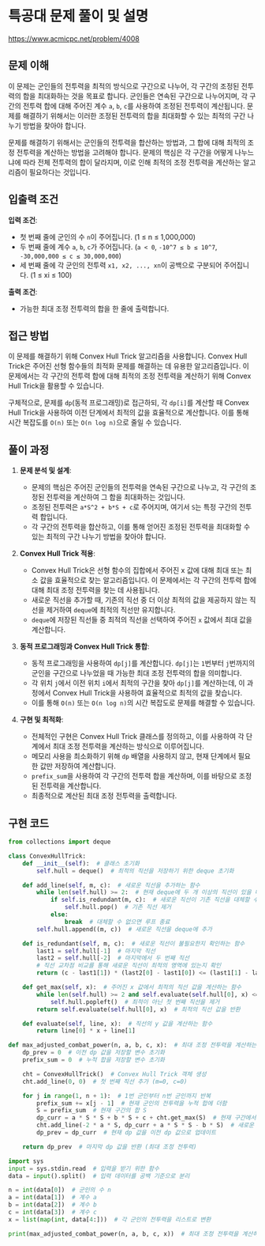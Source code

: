 # 특공대 문제 풀이 및 설명

https://www.acmicpc.net/problem/4008

## 문제 이해

이 문제는 군인들의 전투력을 최적의 방식으로 구간으로 나누어, 각 구간의 조정된 전투력의 합을 최대화하는 것을 목표로 합니다. 군인들은 연속된 구간으로 나누어지며, 각 구간의 전투력 합에 대해 주어진 계수 `a`, `b`, `c`를 사용하여 조정된 전투력이 계산됩니다. 문제를 해결하기 위해서는 이러한 조정된 전투력의 합을 최대화할 수 있는 최적의 구간 나누기 방법을 찾아야 합니다.

문제를 해결하기 위해서는 군인들의 전투력을 합산하는 방법과, 그 합에 대해 최적의 조정 전투력을 계산하는 방법을 고려해야 합니다. 문제의 핵심은 각 구간을 어떻게 나누느냐에 따라 전체 전투력의 합이 달라지며, 이로 인해 최적의 조정 전투력을 계산하는 알고리즘이 필요하다는 것입니다.

## 입출력 조건

**입력 조건**:

- 첫 번째 줄에 군인의 수 `n`이 주어집니다. (1 ≤ n ≤ 1,000,000)
- 두 번째 줄에 계수 `a`, `b`, `c`가 주어집니다. (`a < 0`, `-10^7 ≤ b ≤ 10^7`, `-30,000,000 ≤ c ≤ 30,000,000`)
- 세 번째 줄에 각 군인의 전투력 `x1, x2, ..., xn`이 공백으로 구분되어 주어집니다. (1 ≤ xi ≤ 100)

**출력 조건**:

- 가능한 최대 조정 전투력의 합을 한 줄에 출력합니다.

## 접근 방법

이 문제를 해결하기 위해 Convex Hull Trick 알고리즘을 사용합니다. Convex Hull Trick은 주어진 선형 함수들의 최적화 문제를 해결하는 데 유용한 알고리즘입니다. 이 문제에서는 각 구간의 전투력 합에 대해 최적의 조정 전투력을 계산하기 위해 Convex Hull Trick을 활용할 수 있습니다.

구체적으로, 문제를 `dp`(동적 프로그래밍)로 접근하되, 각 `dp[i]`를 계산할 때 Convex Hull Trick을 사용하여 이전 단계에서 최적의 값을 효율적으로 계산합니다. 이를 통해 시간 복잡도를 `O(n)` 또는 `O(n log n)`으로 줄일 수 있습니다.

## 풀이 과정

1. **문제 분석 및 설계**:

   - 문제의 핵심은 주어진 군인들의 전투력을 연속된 구간으로 나누고, 각 구간의 조정된 전투력을 계산하여 그 합을 최대화하는 것입니다.
   - 조정된 전투력은 `a*S^2 + b*S + c`로 주어지며, 여기서 `S`는 특정 구간의 전투력 합입니다.
   - 각 구간의 전투력을 합산하고, 이를 통해 얻어진 조정된 전투력을 최대화할 수 있는 최적의 구간 나누기 방법을 찾아야 합니다.

2. **Convex Hull Trick 적용**:

   - Convex Hull Trick은 선형 함수의 집합에서 주어진 x 값에 대해 최대 또는 최소 값을 효율적으로 찾는 알고리즘입니다. 이 문제에서는 각 구간의 전투력 합에 대해 최대 조정 전투력을 찾는 데 사용됩니다.
   - 새로운 직선을 추가할 때, 기존의 직선 중 더 이상 최적의 값을 제공하지 않는 직선을 제거하여 `deque`에 최적의 직선만 유지합니다.
   - `deque`에 저장된 직선들 중 최적의 직선을 선택하여 주어진 `x` 값에서 최대 값을 계산합니다.

3. **동적 프로그래밍과 Convex Hull Trick 통합**:

   - 동적 프로그래밍을 사용하여 `dp[j]`를 계산합니다. `dp[j]`는 `1`번부터 `j`번까지의 군인을 구간으로 나누었을 때 가능한 최대 조정 전투력의 합을 의미합니다.
   - 각 위치 `j`에서 이전 위치 `i`에서 최적의 구간을 찾아 `dp[j]`를 계산하는데, 이 과정에서 Convex Hull Trick을 사용하여 효율적으로 최적의 값을 찾습니다.
   - 이를 통해 `O(n)` 또는 `O(n log n)`의 시간 복잡도로 문제를 해결할 수 있습니다.

4. **구현 및 최적화**:
   - 전체적인 구현은 Convex Hull Trick 클래스를 정의하고, 이를 사용하여 각 단계에서 최대 조정 전투력을 계산하는 방식으로 이루어집니다.
   - 메모리 사용을 최소화하기 위해 `dp` 배열을 사용하지 않고, 현재 단계에서 필요한 값만 저장하여 계산합니다.
   - `prefix_sum`을 사용하여 각 구간의 전투력 합을 계산하며, 이를 바탕으로 조정된 전투력을 계산합니다.
   - 최종적으로 계산된 최대 조정 전투력을 출력합니다.

## 구현 코드

```python
from collections import deque

class ConvexHullTrick:
    def __init__(self):  # 클래스 초기화
        self.hull = deque()  # 최적의 직선을 저장하기 위한 deque 초기화

    def add_line(self, m, c):  # 새로운 직선을 추가하는 함수
        while len(self.hull) >= 2:  # 현재 deque에 두 개 이상의 직선이 있을 때
            if self.is_redundant(m, c):  # 새로운 직선이 기존 직선을 대체할 수 있는지 확인
                self.hull.pop()  # 기존 직선 제거
            else:
                break  # 대체할 수 없으면 루프 종료
        self.hull.append((m, c))  # 새로운 직선을 deque에 추가

    def is_redundant(self, m, c):  # 새로운 직선이 불필요한지 확인하는 함수
        last1 = self.hull[-1]  # 마지막 직선
        last2 = self.hull[-2]  # 마지막에서 두 번째 직선
        # 직선 교차점 비교를 통해 새로운 직선이 최적의 영역에 있는지 확인
        return (c - last1[1]) * (last2[0] - last1[0]) <= (last1[1] - last2[1]) * (last1[0] - m)

    def get_max(self, x):  # 주어진 x 값에서 최적의 직선 값을 계산하는 함수
        while len(self.hull) >= 2 and self.evaluate(self.hull[0], x) <= self.evaluate(self.hull[1], x):  # deque의 첫 두 직선 중 더 나은 것을 찾음
            self.hull.popleft()  # 최적이 아닌 첫 번째 직선을 제거
        return self.evaluate(self.hull[0], x)  # 최적의 직선 값을 반환

    def evaluate(self, line, x):  # 직선의 y 값을 계산하는 함수
        return line[0] * x + line[1]

def max_adjusted_combat_power(n, a, b, c, x):  # 최대 조정 전투력을 계산하는 함수
    dp_prev = 0  # 이전 dp 값을 저장할 변수 초기화
    prefix_sum = 0  # 누적 합을 저장할 변수 초기화

    cht = ConvexHullTrick()  # Convex Hull Trick 객체 생성
    cht.add_line(0, 0)  # 첫 번째 직선 추가 (m=0, c=0)

    for j in range(1, n + 1):  # 1번 군인부터 n번 군인까지 반복
        prefix_sum += x[j - 1]  # 현재 군인의 전투력을 누적 합에 더함
        S = prefix_sum  # 현재 구간의 합 S
        dp_curr = a * S * S + b * S + c + cht.get_max(S)  # 현재 구간에서의 최대 조정 전투력 계산
        cht.add_line(-2 * a * S, dp_curr + a * S * S - b * S)  # 새로운 직선을 Convex Hull Trick에 추가
        dp_prev = dp_curr  # 현재 dp 값을 이전 dp 값으로 업데이트

    return dp_prev  # 마지막 dp 값을 반환 (최대 조정 전투력)

import sys
input = sys.stdin.read  # 입력을 받기 위한 함수
data = input().split()  # 입력 데이터를 공백 기준으로 분리

n = int(data[0])  # 군인의 수 n
a = int(data[1])  # 계수 a
b = int(data[2])  # 계수 b
c = int(data[3])  # 계수 c
x = list(map(int, data[4:]))  # 각 군인의 전투력을 리스트로 변환

print(max_adjusted_combat_power(n, a, b, c, x))  # 최대 조정 전투력을 계산하고 출력
```
